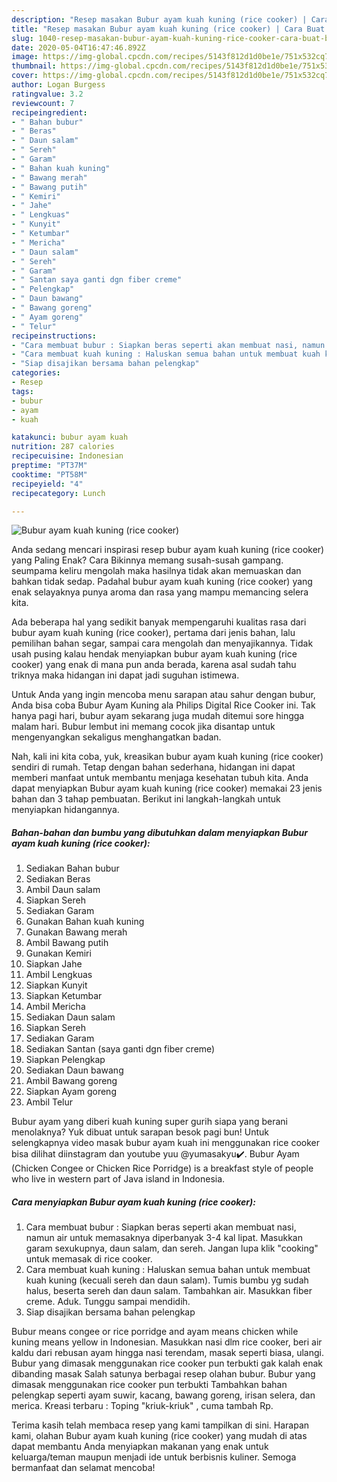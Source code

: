 ```yaml
---
description: "Resep masakan Bubur ayam kuah kuning (rice cooker) | Cara Buat Bubur ayam kuah kuning (rice cooker) Yang Sempurna"
title: "Resep masakan Bubur ayam kuah kuning (rice cooker) | Cara Buat Bubur ayam kuah kuning (rice cooker) Yang Sempurna"
slug: 1040-resep-masakan-bubur-ayam-kuah-kuning-rice-cooker-cara-buat-bubur-ayam-kuah-kuning-rice-cooker-yang-sempurna
date: 2020-05-04T16:47:46.892Z
image: https://img-global.cpcdn.com/recipes/5143f812d1d0be1e/751x532cq70/bubur-ayam-kuah-kuning-rice-cooker-foto-resep-utama.jpg
thumbnail: https://img-global.cpcdn.com/recipes/5143f812d1d0be1e/751x532cq70/bubur-ayam-kuah-kuning-rice-cooker-foto-resep-utama.jpg
cover: https://img-global.cpcdn.com/recipes/5143f812d1d0be1e/751x532cq70/bubur-ayam-kuah-kuning-rice-cooker-foto-resep-utama.jpg
author: Logan Burgess
ratingvalue: 3.2
reviewcount: 7
recipeingredient:
- " Bahan bubur"
- " Beras"
- " Daun salam"
- " Sereh"
- " Garam"
- " Bahan kuah kuning"
- " Bawang merah"
- " Bawang putih"
- " Kemiri"
- " Jahe"
- " Lengkuas"
- " Kunyit"
- " Ketumbar"
- " Mericha"
- " Daun salam"
- " Sereh"
- " Garam"
- " Santan saya ganti dgn fiber creme"
- " Pelengkap"
- " Daun bawang"
- " Bawang goreng"
- " Ayam goreng"
- " Telur"
recipeinstructions:
- "Cara membuat bubur : Siapkan beras seperti akan membuat nasi, namun air untuk memasaknya diperbanyak 3-4 kal lipat. Masukkan garam sexukupnya, daun salam, dan sereh. Jangan lupa klik &#34;cooking&#34; untuk memasak di rice cooker."
- "Cara membuat kuah kuning : Haluskan semua bahan untuk membuat kuah kuning (kecuali sereh dan daun salam). Tumis bumbu yg sudah halus, beserta sereh dan daun salam. Tambahkan air. Masukkan fiber creme. Aduk. Tunggu sampai mendidih."
- "Siap disajikan bersama bahan pelengkap"
categories:
- Resep
tags:
- bubur
- ayam
- kuah

katakunci: bubur ayam kuah 
nutrition: 287 calories
recipecuisine: Indonesian
preptime: "PT37M"
cooktime: "PT58M"
recipeyield: "4"
recipecategory: Lunch

---
```



![Bubur ayam kuah kuning (rice cooker)](https://img-global.cpcdn.com/recipes/5143f812d1d0be1e/751x532cq70/bubur-ayam-kuah-kuning-rice-cooker-foto-resep-utama.jpg)

Anda sedang mencari inspirasi resep bubur ayam kuah kuning (rice cooker) yang Paling Enak? Cara Bikinnya memang susah-susah gampang. seumpama keliru mengolah maka hasilnya tidak akan memuaskan dan bahkan tidak sedap. Padahal bubur ayam kuah kuning (rice cooker) yang enak selayaknya punya aroma dan rasa yang mampu memancing selera kita.

Ada beberapa hal yang sedikit banyak mempengaruhi kualitas rasa dari bubur ayam kuah kuning (rice cooker), pertama dari jenis bahan, lalu pemilihan bahan segar, sampai cara mengolah dan menyajikannya. Tidak usah pusing kalau hendak menyiapkan bubur ayam kuah kuning (rice cooker) yang enak di mana pun anda berada, karena asal sudah tahu triknya maka hidangan ini dapat jadi suguhan istimewa.

Untuk Anda yang ingin mencoba menu sarapan atau sahur dengan bubur, Anda bisa coba Bubur Ayam Kuning ala Philips Digital Rice Cooker ini. Tak hanya pagi hari, bubur ayam sekarang juga mudah ditemui sore hingga malam hari. Bubur lembut ini memang cocok jika disantap untuk mengenyangkan sekaligus menghangatkan badan.


Nah, kali ini kita coba, yuk, kreasikan bubur ayam kuah kuning (rice cooker) sendiri di rumah. Tetap dengan bahan sederhana, hidangan ini dapat memberi manfaat untuk membantu menjaga kesehatan tubuh kita. Anda dapat menyiapkan Bubur ayam kuah kuning (rice cooker) memakai 23 jenis bahan dan 3 tahap pembuatan. Berikut ini langkah-langkah untuk menyiapkan hidangannya.

<!--inarticleads1-->

##### Bahan-bahan dan bumbu yang dibutuhkan dalam menyiapkan Bubur ayam kuah kuning (rice cooker):

1. Sediakan  Bahan bubur
1. Sediakan  Beras
1. Ambil  Daun salam
1. Siapkan  Sereh
1. Sediakan  Garam
1. Gunakan  Bahan kuah kuning
1. Gunakan  Bawang merah
1. Ambil  Bawang putih
1. Gunakan  Kemiri
1. Siapkan  Jahe
1. Ambil  Lengkuas
1. Siapkan  Kunyit
1. Siapkan  Ketumbar
1. Ambil  Mericha
1. Sediakan  Daun salam
1. Siapkan  Sereh
1. Sediakan  Garam
1. Sediakan  Santan (saya ganti dgn fiber creme)
1. Siapkan  Pelengkap
1. Sediakan  Daun bawang
1. Ambil  Bawang goreng
1. Siapkan  Ayam goreng
1. Ambil  Telur


Bubur ayam yang diberi kuah kuning super gurih siapa yang berani menolaknya? Yuk dibuat untuk sarapan besok pagi bun! Untuk selengkapnya video masak bubur ayam kuah ini menggunakan rice cooker bisa dilihat diinstagram dan youtube yuu @yumasakyu✔️. Bubur Ayam (Chicken Congee or Chicken Rice Porridge) is a breakfast style of people who live in western part of Java island in Indonesia. 

<!--inarticleads2-->

##### Cara menyiapkan Bubur ayam kuah kuning (rice cooker):

1. Cara membuat bubur : Siapkan beras seperti akan membuat nasi, namun air untuk memasaknya diperbanyak 3-4 kal lipat. Masukkan garam sexukupnya, daun salam, dan sereh. Jangan lupa klik &#34;cooking&#34; untuk memasak di rice cooker.
1. Cara membuat kuah kuning : Haluskan semua bahan untuk membuat kuah kuning (kecuali sereh dan daun salam). Tumis bumbu yg sudah halus, beserta sereh dan daun salam. Tambahkan air. Masukkan fiber creme. Aduk. Tunggu sampai mendidih.
1. Siap disajikan bersama bahan pelengkap


Bubur means congee or rice porridge and ayam means chicken while kuning means yellow in Indonesian. Masukkan nasi dlm rice cooker, beri air kaldu dari rebusan ayam hingga nasi terendam, masak seperti biasa, ulangi. Bubur yang dimasak menggunakan rice cooker pun terbukti gak kalah enak dibanding masak Salah satunya berbagai resep olahan bubur. Bubur yang dimasak menggunakan rice cooker pun terbukti Tambahkan bahan pelengkap seperti ayam suwir, kacang, bawang goreng, irisan selera, dan merica. Kreasi terbaru : Toping &#34;kriuk-kriuk&#34; , cuma tambah Rp. 

Terima kasih telah membaca resep yang kami tampilkan di sini. Harapan kami, olahan Bubur ayam kuah kuning (rice cooker) yang mudah di atas dapat membantu Anda menyiapkan makanan yang enak untuk keluarga/teman maupun menjadi ide untuk berbisnis kuliner. Semoga bermanfaat dan selamat mencoba!

